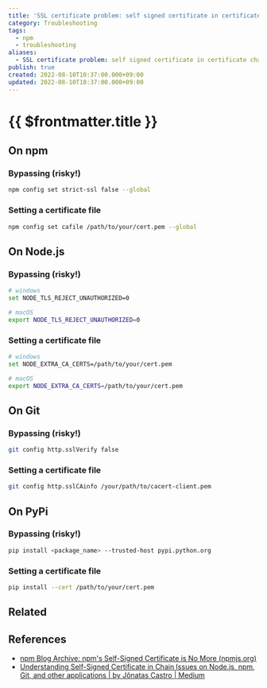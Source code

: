 ```yaml
---
title: 'SSL certificate problem: self signed certificate in certificate chain'
category: Troubleshooting
tags:
  - npm
  - troubleshooting
aliases:
  - SSL certificate problem: self signed certificate in certificate chain
publish: true
created: 2022-08-10T10:37:00.000+09:00
updated: 2022-08-10T10:37:00.000+09:00
---
```


# {{ $frontmatter.title }}

## On npm

### Bypassing (risky!)

```sh
npm config set strict-ssl false --global
```

### Setting a certificate file

```sh
npm config set cafile /path/to/your/cert.pem --global
```

## On Node.js

### Bypassing (risky!)

```sh
# windows
set NODE_TLS_REJECT_UNAUTHORIZED=0

# macOS
export NODE_TLS_REJECT_UNAUTHORIZED=0
```

### Setting a certificate file

```sh
# windows
set NODE_EXTRA_CA_CERTS=/path/to/your/cert.pem

# macOS
export NODE_EXTRA_CA_CERTS=/path/to/your/cert.pem
```

## On Git

### Bypassing (risky!)

```sh
git config http.sslVerify false
```

### Setting a certificate file

```sh
git config http.sslCAinfo /your/path/to/cacert-client.pem
```

## On PyPi

### Bypassing (risky!)

```sh
pip install <package_name> --trusted-host pypi.python.org
```

### Setting a certificate file

```sh
pip install --cert /path/to/your/cert.pem
```

## Related

## References

- [npm Blog Archive: npm's Self-Signed Certificate is No More (npmjs.org)](https://blog.npmjs.org/post/78085451721/npms-self-signed-certificate-is-no-more)
- [Understanding Self-Signed Certificate in Chain Issues on Node.js, npm, Git, and other applications | by Jônatas Castro | Medium](https://medium.com/@jonatascastro12/understanding-self-signed-certificate-in-chain-issues-on-node-js-npm-git-and-other-applications-ad88547e7028)
